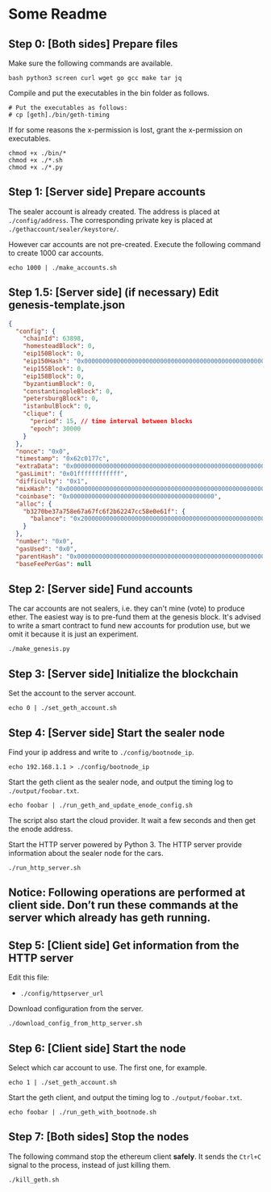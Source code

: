 # Some Readme

## Step 0: [Both sides] Prepare files

Make sure the following commands are available.

```
bash python3 screen curl wget go gcc make tar jq
```

Compile and put the executables in the bin folder as follows.

```
# Put the executables as follows:
# cp [geth]./bin/geth-timing
```

If for some reasons the x-permission is lost, grant the x-permission on executables.

```
chmod +x ./bin/*
chmod +x ./*.sh
chmod +x ./*.py
```

## Step 1: [Server side] Prepare accounts

The sealer account is already created. The address is placed at `./config/address`. The corresponding private key is placed at `./gethaccount/sealer/keystore/`.

However car accounts are not pre-created. Execute the following command to create 1000 car accounts.

```
echo 1000 | ./make_accounts.sh
```

## Step 1.5: [Server side] (if necessary) Edit genesis-template.json

```json
{
  "config": {
    "chainId": 63898,
    "homesteadBlock": 0,
    "eip150Block": 0,
    "eip150Hash": "0x0000000000000000000000000000000000000000000000000000000000000000",
    "eip155Block": 0,
    "eip158Block": 0,
    "byzantiumBlock": 0,
    "constantinopleBlock": 0,
    "petersburgBlock": 0,
    "istanbulBlock": 0,
    "clique": {
      "period": 15, // time interval between blocks
      "epoch": 30000
    }
  },
  "nonce": "0x0",
  "timestamp": "0x62c0177c",
  "extraData": "0x0000000000000000000000000000000000000000000000000000000000000000b3270be37a758e67a67fc6f2b62247cc58e0e61f0000000000000000000000000000000000000000000000000000000000000000000000000000000000000000000000000000000000000000000000000000000000",
  "gasLimit": "0x01ffffffffffff",
  "difficulty": "0x1",
  "mixHash": "0x0000000000000000000000000000000000000000000000000000000000000000",
  "coinbase": "0x0000000000000000000000000000000000000000",
  "alloc": {
    "b3270be37a758e67a67fc6f2b62247cc58e0e61f": {
      "balance": "0x200000000000000000000000000000000000000000000000000000000000000"
    }
  },
  "number": "0x0",
  "gasUsed": "0x0",
  "parentHash": "0x0000000000000000000000000000000000000000000000000000000000000000",
  "baseFeePerGas": null
```

## Step 2: [Server side] Fund accounts

The car accounts are not sealers, i.e. they can't mine (vote) to produce ether. The easiest way is to pre-fund them at the genesis block. It's advised to write a smart contract to fund new accounts for prodution use, but we omit it because it is just an experiment.

```
./make_genesis.py
```

## Step 3: [Server side] Initialize the blockchain

Set the account to the server account.

```
echo 0 | ./set_geth_account.sh
```

## Step 4: [Server side] Start the sealer node

Find your ip address and write to `./config/bootnode_ip`.

```
echo 192.168.1.1 > ./config/bootnode_ip
```

Start the geth client as the sealer node, and output the timing log to `./output/foobar.txt`.

```
echo foobar | ./run_geth_and_update_enode_config.sh
```

The script also start the cloud provider. It wait a few seconds and then get the enode address.

Start the HTTP server powered by Python 3. The HTTP server provide information about the sealer node for the cars.

```
./run_http_server.sh
```

## Notice: Following operations are performed at client side. Don’t run these commands at the server which already has geth running.

## Step 5: [Client side] Get information from the HTTP server

Edit this file:

- `./config/httpserver_url`

Download configuration from the server.

```
./download_config_from_http_server.sh
```

## Step 6: [Client side] Start the node

Select which car account to use. The first one, for example.

```
echo 1 | ./set_geth_account.sh 
```

Start the geth client, and output the timing log to `./output/foobar.txt`.

```
echo foobar | ./run_geth_with_bootnode.sh
```

## Step 7: [Both sides] Stop the nodes

The following command stop the ethereum client **safely**. It sends the `Ctrl+C` signal to the process, instead of just killing them.

```
./kill_geth.sh
```